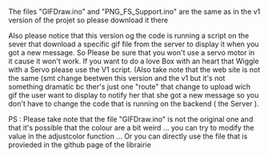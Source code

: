 The files "GIFDraw.ino" and "PNG_FS_Support.ino" are the same as in the v1 version of the projet so please download it there

Also please notice that this version og the code is running a script on the sever that download a specific gif file from the server to display it when you got a new message. So Please be sure that you won't use a servo motor in it cause it won't work. If you want to do a love Box with an heart that Wiggle with a Servo please use the V1 script. (Also take note that the web site is not the same (smt change beetwen this version and the v1 but it's not something dramatic bc ther's just one "route" that change to upload wich gif the user want to display to notify her that she got a new message so you don't have to change the code that is running on the backend ( the Server ). 

PS : Please take note that the file "GIFDraw.ino" is not the original one and that it's possible that the colour are a bit weird ... you can try to modify the value in the adjustcolor function ... Or you can directly use the file that is provieded in the github page of the librairie 
